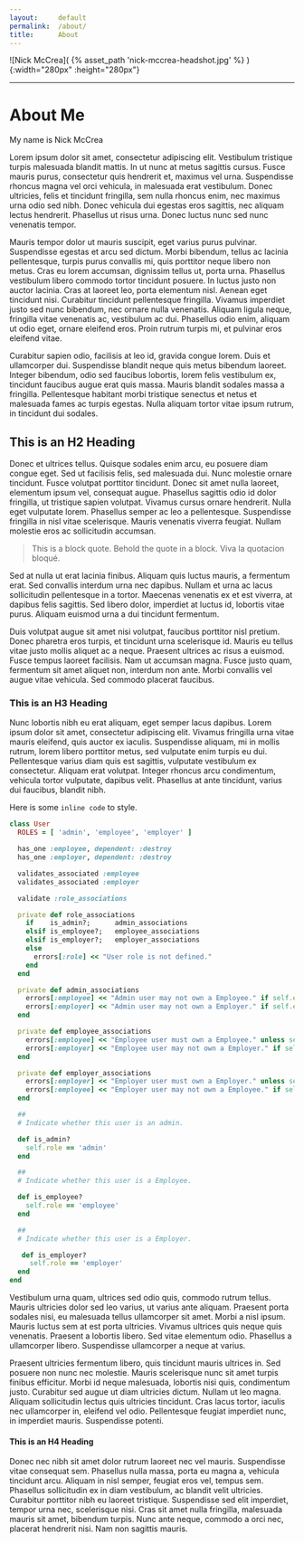 ```yaml
---
layout:     default
permalink:  /about/
title:      About
---
```


![Nick McCrea]( {% asset_path 'nick-mccrea-headshot.jpg' %} ){:width="280px" :height="280px"}

<hr />

# About Me

My name is Nick McCrea

Lorem ipsum dolor sit amet, consectetur adipiscing elit. Vestibulum tristique turpis malesuada blandit mattis. In ut nunc at metus sagittis cursus. Fusce mauris purus, consectetur quis hendrerit et, maximus vel urna. Suspendisse rhoncus magna vel orci vehicula, in malesuada erat vestibulum. Donec ultricies, felis et tincidunt fringilla, sem nulla rhoncus enim, nec maximus urna odio sed nibh. Donec vehicula dui egestas eros sagittis, nec aliquam lectus hendrerit. Phasellus ut risus urna. Donec luctus nunc sed nunc venenatis tempor.

Mauris tempor dolor ut mauris suscipit, eget varius purus pulvinar. Suspendisse egestas et arcu sed dictum. Morbi bibendum, tellus ac lacinia pellentesque, turpis purus convallis mi, quis porttitor neque libero non metus. Cras eu lorem accumsan, dignissim tellus ut, porta urna. Phasellus vestibulum libero commodo tortor tincidunt posuere. In luctus justo non auctor lacinia. Cras at laoreet leo, porta elementum nisl. Aenean eget tincidunt nisi. Curabitur tincidunt pellentesque fringilla. Vivamus imperdiet justo sed nunc bibendum, nec ornare nulla venenatis. Aliquam ligula neque, fringilla vitae venenatis ac, vestibulum ac dui. Phasellus odio enim, aliquam ut odio eget, ornare eleifend eros. Proin rutrum turpis mi, et pulvinar eros eleifend vitae.

Curabitur sapien odio, facilisis at leo id, gravida congue lorem. Duis et ullamcorper dui. Suspendisse blandit neque quis metus bibendum laoreet. Integer bibendum, odio sed faucibus lobortis, lorem felis vestibulum ex, tincidunt faucibus augue erat quis massa. Mauris blandit sodales massa a fringilla. Pellentesque habitant morbi tristique senectus et netus et malesuada fames ac turpis egestas. Nulla aliquam tortor vitae ipsum rutrum, in tincidunt dui sodales.

## This is an H2 Heading

Donec et ultrices tellus. Quisque sodales enim arcu, eu posuere diam congue eget. Sed ut facilisis felis, sed malesuada dui. Nunc molestie ornare tincidunt. Fusce volutpat porttitor tincidunt. Donec sit amet nulla laoreet, elementum ipsum vel, consequat augue. Phasellus sagittis odio id dolor fringilla, ut tristique sapien volutpat. Vivamus cursus ornare hendrerit. Nulla eget vulputate lorem. Phasellus semper ac leo a pellentesque. Suspendisse fringilla in nisl vitae scelerisque. Mauris venenatis viverra feugiat. Nullam molestie eros ac sollicitudin accumsan.

> This is a block quote. Behold the quote in a block. Viva la quotacion bloqué.

Sed at nulla ut erat lacinia finibus. Aliquam quis luctus mauris, a fermentum erat. Sed convallis interdum urna nec dapibus. Nullam et urna ac lacus sollicitudin pellentesque in a tortor. Maecenas venenatis ex et est viverra, at dapibus felis sagittis. Sed libero dolor, imperdiet at luctus id, lobortis vitae purus. Aliquam euismod urna a dui tincidunt fermentum.

Duis volutpat augue sit amet nisi volutpat, faucibus porttitor nisl pretium. Donec pharetra eros turpis, et tincidunt urna scelerisque id. Mauris eu tellus vitae justo mollis aliquet ac a neque. Praesent ultrices ac risus a euismod. Fusce tempus laoreet facilisis. Nam ut accumsan magna. Fusce justo quam, fermentum sit amet aliquet non, interdum non ante. Morbi convallis vel augue vitae vehicula. Sed commodo placerat faucibus.

### This is an H3 Heading

Nunc lobortis nibh eu erat aliquam, eget semper lacus dapibus. Lorem ipsum dolor sit amet, consectetur adipiscing elit. Vivamus fringilla urna vitae mauris eleifend, quis auctor ex iaculis. Suspendisse aliquam, mi in mollis rutrum, lorem libero porttitor metus, sed vulputate enim turpis eu dui. Pellentesque varius diam quis est sagittis, vulputate vestibulum ex consectetur. Aliquam erat volutpat. Integer rhoncus arcu condimentum, vehicula tortor vulputate, dapibus velit. Phasellus at ante tincidunt, varius dui faucibus, blandit nibh.

Here is some `inline code` to style.

~~~ ruby
class User
  ROLES = [ 'admin', 'employee', 'employer' ]

  has_one :employee, dependent: :destroy
  has_one :employer, dependent: :destroy

  validates_associated :employee
  validates_associated :employer

  validate :role_associations

  private def role_associations
    if    is_admin?;      admin_associations
    elsif is_employee?;   employee_associations
    elsif is_employer?;   employer_associations
    else
      errors[:role] << "User role is not defined."
    end
  end

  private def admin_associations
    errors[:employee] << "Admin user may not own a Employee." if self.employee
    errors[:employer] << "Admin user may not own a Employer." if self.employer
  end

  private def employee_associations
    errors[:employee] << "Employee user must own a Employee." unless self.employee
    errors[:employer] << "Employee user may not own a Employer." if self.employer
  end

  private def employer_associations
    errors[:employer] << "Employer user must own a Employer." unless self.employer
    errors[:employee] << "Employer user may not own a Employee." if self.employee
  end

  ##
  # Indicate whether this user is an admin.

  def is_admin?
    self.role == 'admin'
  end

  ##
  # Indicate whether this user is a Employee.

  def is_employee?
    self.role == 'employee'
  end

  ##
  # Indicate whether this user is a Employer.

   def is_employer?
     self.role == 'employer'
  end
end
~~~

Vestibulum urna quam, ultrices sed odio quis, commodo rutrum tellus. Mauris ultricies dolor sed leo varius, ut varius ante aliquam. Praesent porta sodales nisi, eu malesuada tellus ullamcorper sit amet. Morbi a nisl ipsum. Mauris luctus sem at est porta ultricies. Vivamus ultrices quis neque quis venenatis. Praesent a lobortis libero. Sed vitae elementum odio. Phasellus a ullamcorper libero. Suspendisse ullamcorper a neque at varius.

Praesent ultricies fermentum libero, quis tincidunt mauris ultrices in. Sed posuere non nunc nec molestie. Mauris scelerisque nunc sit amet turpis finibus efficitur. Morbi id neque malesuada, lobortis nisi quis, condimentum justo. Curabitur sed augue ut diam ultricies dictum. Nullam ut leo magna. Aliquam sollicitudin lectus quis ultricies tincidunt. Cras lacus tortor, iaculis nec ullamcorper in, eleifend vel odio. Pellentesque feugiat imperdiet nunc, in imperdiet mauris. Suspendisse potenti.

#### This is an H4 Heading

Donec nec nibh sit amet dolor rutrum laoreet nec vel mauris. Suspendisse vitae consequat sem. Phasellus nulla massa, porta eu magna a, vehicula tincidunt arcu. Aliquam in nisl semper, feugiat eros vel, tempus sem. Phasellus sollicitudin ex in diam vestibulum, ac blandit velit ultricies. Curabitur porttitor nibh eu laoreet tristique. Suspendisse sed elit imperdiet, tempor urna nec, scelerisque nisi. Cras sit amet nulla fringilla, malesuada mauris sit amet, bibendum turpis. Nunc ante neque, commodo a orci nec, placerat hendrerit nisi. Nam non sagittis mauris.